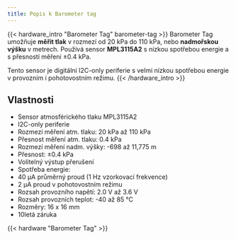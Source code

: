 ```yaml
---
title: Popis k Barometer tag
---
```


{{< hardware_intro "Barometer Tag" barometer-tag >}}
Barometer Tag umožňuje **měřit tlak** v rozmezí od 20 kPa do 110 kPa, nebo **nadmořskou výšku** v metrech. Používá sensor **MPL3115A2** s nízkou spotřebou energie a s přesností měření ±0.4 kPa.

Tento sensor je digitální I2C-only periferie s velmi nízkou spotřebou energie v provozním i pohotovostním režimu.
{{< /hardware_intro >}}

## Vlastnosti

  * Sensor atmosférického tlaku MPL3115A2
  * I2C-only periferie
  * Rozmezí měření atm. tlaku: 20 kPa až 110 kPa
  * Přesnost měření atm. tlaku: 0.4 kPa
  * Rozmezí měření nadm. výšky: -698 až 11,775 m
  * Přesnost: ±0.4 kPa
  * Volitelný výstup přerušení
  * Spotřeba energie:
  * 40 µA průměrný proud (1 Hz vzorkovací frekvence)
  * 2 µA proud v pohotovostním režimu
  * Rozsah provozního napětí: 2.0 V až 3.6 V
  * Rozsah provozních teplot: -40 až 85 °C
  * Rozměry: 16 x 16 mm
  * 10letá záruka

{{< hardware "Barometer Tag" >}}
